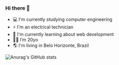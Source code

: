 ### Hi there 👋

- 💻 I'm currently studying computer engineering
- ⚡ I'm an electrical technician
- 📘 I'm currently learning about web development
- 👩🏻 I’m 20yo
- 🌎 I'm living in Belo Horizonte, Brazil


![Anurag's GitHub stats](https://github-readme-stats.vercel.app/api?username=samarahellen&show_icons=true&theme=merko)
